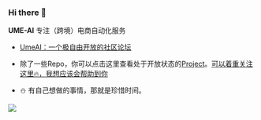 ### Hi there 👋

**UME-AI** 专注（跨境）电商自动化服务

- [UmeAI：一个极自由开放的社区论坛](https://www.beautygirls.top/)
  
- 除了一些Repo，你可以点击这里查看处于开放状态的[Project](https://github.com/ume-technology?tab=projects)。[可以着重关注这里🔥，我想应该会帮助到你](https://github.com/users/ume-technology/projects/1/views/2?pane=issue&itemId=26490425)

- ⛄ 有自己想做的事情，那就是珍惜时间。

![](https://i.328888.xyz/2023/04/22/i52pNZ.jpeg)


